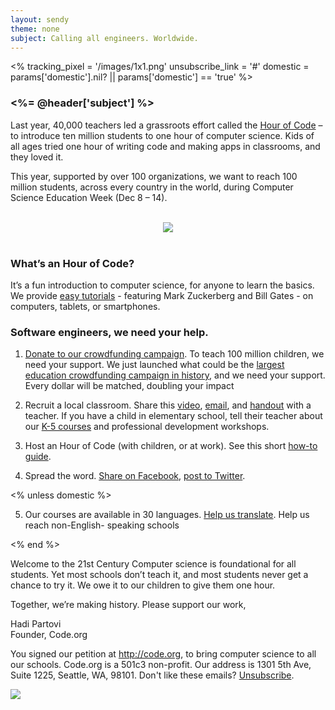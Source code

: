 ```yaml
---
layout: sendy
theme: none
subject: Calling all engineers. Worldwide. 
---
```

<%
  tracking_pixel = '/images/1x1.png'
  unsubscribe_link = '#'
  domestic = params['domestic'].nil? || params['domestic'] == 'true'
%>

### <%= @header['subject'] %>

Last year, 40,000 teachers led a grassroots effort called the [Hour of Code](http://hourofcode.com) – to introduce ten million students to one hour of computer science. Kids of all ages tried one hour of writing code and making apps in classrooms, and they loved it.

This year, supported by over 100 organizations, we want to reach 100 million students, across every country in the world, during Computer Science Education Week (Dec 8 – 14).

<br/>
<center>
<a href="http://hourofcode.com/"><img src="http://code.org/images/fit-250/calling-teachers.png"/></a>
</center>
<br/>

### What’s an Hour of Code?

It’s a fun introduction to computer science, for anyone to learn the basics. We provide [easy tutorials](http://code.org/learn) - featuring Mark Zuckerberg and Bill Gates - on computers, tablets, or smartphones.

### Software engineers, we need your help.

1) [Donate to our crowdfunding campaign](http://code.org/donate). To teach 100 million children, we need your support. We just launched what could be the [largest education crowdfunding campaign in history](http://code.org/donate), and we need your support. Every dollar will be matched, doubling your impact 

2) Recruit a local classroom. Share this [video](http://hourofcode.com), [email](http://hourofcode.com/resources#sample-emails), and [handout](http://hourofcode.com/us/resources#handouts) with a teacher. If you have a child in elementary school, tell their teacher about our [K-5 courses](http://code.org/k5) and professional development workshops. 

3) Host an Hour of Code (with children, or at work). See this short [how-to guide](http://hourofcode.com/us/resources/how-to).

4) Spread the word. [Share on Facebook](https://www.facebook.com/sharer/sharer.php?u=http%3A%2F%2Fhourofcode.com%2Fus), [post to Twitter](https://twitter.com/share?hashtags=&amp;related=codeorg&amp;text=I%27m+participating+in+this+year%27s+%23HourOfCode%2C+are+you%3F+%40codeorg&amp;url=http%3A%2F%2Fhourofcode.com).

<% unless domestic %>

5) Our courses are available in 30 languages. [Help us translate](http://code.org/translate). Help us reach non-English-
speaking schools

<% end %>

Welcome to the 21st Century
Computer science is foundational for all students. Yet most schools don’t teach it, and most students never get a chance to try it. We owe it to our children to give them one hour. 

Together, we’re making history. Please support our work,

Hadi Partovi<br/>
Founder, Code.org

You signed our petition at http://code.org, to bring computer science to all our schools. Code.org is a 501c3 non-profit. Our address is 1301 5th Ave, Suite 1225, Seattle, WA, 98101. Don't like these emails? [Unsubscribe](<%= unsubscribe_link %>).

![](<%= tracking_pixel %>)
